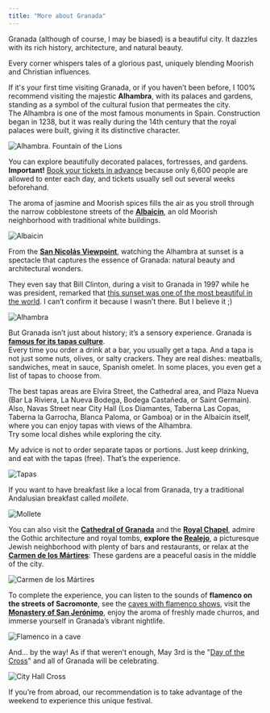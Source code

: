 ```yaml
---
title: "More about Granada"
---
```


Granada (although of course, I may be biased) is a beautiful city. It dazzles with its rich history, architecture, and natural beauty.

Every corner whispers tales of a glorious past, uniquely blending Moorish and Christian influences.

If it's your first time visiting Granada, or if you haven’t been before, I 100% recommend visiting the majestic **Alhambra**, with its palaces and gardens, standing as a symbol of the cultural fusion that permeates the city.  
The Alhambra is one of the most famous monuments in Spain. Construction began in 1238, but it was really during the 14th century that the royal palaces were built, giving it its distinctive character.

![Alhambra. Fountain of the Lions](/images/leones.jpeg)

You can explore beautifully decorated palaces, fortresses, and gardens.  
**Important!** [Book your tickets in advance](https://www.alhambra-patronato.es/) because only 6,600 people are allowed to enter each day, and tickets usually sell out several weeks beforehand.

The aroma of jasmine and Moorish spices fills the air as you stroll through the narrow cobblestone streets of the [**Albaicín**](https://www.granadadirect.com/rincones/albayzin-granada/), an old Moorish neighborhood with traditional white buildings.

![Albaicin](/images/albaicin.jpg)

From the **[San Nicolás Viewpoint](https://turismo.granada.org/es/monumento/mirador/mirador-san-nicolas)**, watching the Alhambra at sunset is a spectacle that captures the essence of Granada: natural beauty and architectural wonders.

They even say that Bill Clinton, during a visit to Granada in 1997 while he was president, remarked that [this sunset was one of the most beautiful in the world](https://www.espanaguide.com/granada/mirador-de-san-nicolas/). I can’t confirm it because I wasn’t there. But I believe it ;)

![Alhambra](/images/alhambra.jpeg)

But Granada isn’t just about history; it’s a sensory experience. Granada is **[famous for its tapas culture](https://www.eldiario.es/viajes/tapas-granada-bares-imprescindibles_1_10425830.html)**.  
Every time you order a drink at a bar, you usually get a tapa. And a tapa is not just some nuts, olives, or salty crackers. They are real dishes: meatballs, sandwiches, meat in sauce, Spanish omelet. In some places, you even get a list of tapas to choose from.

The best tapas areas are Elvira Street, the Cathedral area, and Plaza Nueva (Bar La Riviera, La Nueva Bodega, Bodega Castañeda, or Saint Germain). Also, Navas Street near City Hall (Los Diamantes, Taberna Las Copas, Taberna la Garrocha, Blanca Paloma, or Gamboa) or in the Albaicín itself, where you can enjoy tapas with views of the Alhambra.  
Try some local dishes while exploring the city.

My advice is not to order separate tapas or portions. Just keep drinking, and eat with the tapas (free). That’s the experience.

![Tapas](/images/tapas.jpeg)

If you want to have breakfast like a local from Granada, try a traditional Andalusian breakfast called _mollete_.

![Mollete](/images/mollete.png)

You can also visit the **[Cathedral of Granada](https://catedraldegranada.com/)** and the **[Royal Chapel](https://capillarealgranada.com/)**, admire the Gothic architecture and royal tombs, **explore the [Realejo](https://www.guiarepsol.com/es/viajar/vamos-de-excursion/el-realejo-el-barrio-judio-de-la-granada-musulmana/)**, a picturesque Jewish neighborhood with plenty of bars and restaurants, or relax at the **[Carmen de los Mártires](https://turismo.granada.org/es/areas-tematicas/bodas-palacios/carmen-martires)**: These gardens are a peaceful oasis in the middle of the city.

![Carmen de los Mártires](/images/carmen_martires.jpeg)

To complete the experience, you can listen to the sounds of **flamenco on the streets of Sacromonte**, see the [caves with flamenco shows](https://flamencosacromonte.org/), visit the **[Monastery of San Jerónimo](https://www.andalucia.org/es/granada-visitas-monasterio-de-san-jeronimo)**, enjoy the aroma of freshly made churros, and immerse yourself in Granada’s vibrant nightlife.

![Flamenco in a cave](/images/flamenco_cueva.jpeg)

And... by the way! As if that weren’t enough, May 3rd is the "[Day of the Cross](https://www.ruralidays.com/viajar/cultura/dia-de-la-cruz-en-granada/)" and all of Granada will be celebrating.

![City Hall Cross](/images/cruz.jpg)

If you’re from abroad, our recommendation is to take advantage of the weekend to experience this unique festival.
